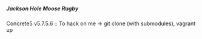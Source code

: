 ##### Jackson Hole Moose Rugby
Concrete5 v5.7.5.6 :: To hack on me -> git clone (with submodules), vagrant up